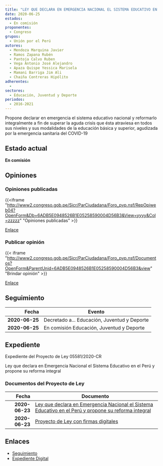 ```yaml
---
title: "LEY QUE DECLARA EN EMERGENCIA NACIONAL EL SISTEMA EDUCATIVO EN EL PERÚ Y PROPONE SU REFORMA INTEGRAL"
date: 2020-06-25
estados: 
  - En comisión
proponentes: 
  - Congreso
grupos: 
  - Unión por el Perú
autores: 
  - Mendoza Marquina Javier
  - Ramos Zapana Rubén
  - Pantoja Calvo Ruben
  - Vega Antonio José Alejandro
  - Apaza Quispe Yessica Marisela
  - Mamani Barriga Jim Ali
  - Chaiña Contreras Hipólito
adherentes: 
  - 
sectores: 
  - Educación, Juventud y Deporte
periodos: 
  - 2016-2021
---
```


Propone declarar en emergencia el sistema educativo nacional y reformarlo integralmente a fin de superar la aguda crisis que ésta atraviesa en todos sus niveles y sus modalidades de la educación básica y superior, agudizada por la emergencia sanitaria del COVID-19


## Estado actual

**En comisión**

## Opiniones

### Opiniones publicadas

{{<iframe "http://www2.congreso.gob.pe/Sicr/ParCiudadana/Foro_pvp.nsf/RepOpiweb04?OpenForm&Db=6ADB5E0948526B1E05258590004D56B3&View=yyyy&Col=zzzzz" "Opiniones publicadas" >}}

[Enlace](http://www2.congreso.gob.pe/Sicr/ParCiudadana/Foro_pvp.nsf/RepOpiweb04?OpenForm&Db=6ADB5E0948526B1E05258590004D56B3&View=yyyy&Col=zzzzz)
### Publicar opinión

{{< iframe "http://www2.congreso.gob.pe/Sicr/ParCiudadana/Foro_pvp.nsf/Documentos?OpenForm&ParentUnid=6ADB5E0948526B1E05258590004D56B3&view" "Brindar opinión" >}}

[Enlace](http://www2.congreso.gob.pe/Sicr/ParCiudadana/Foro_pvp.nsf/Documentos?OpenForm&ParentUnid=6ADB5E0948526B1E05258590004D56B3&view)

## Seguimiento

| Fecha | Evento |
|------:|--------|
| **2020-06-25** | Decretado a... Educación, Juventud y Deporte|
| **2020-06-25** | En comisión Educación, Juventud y Deporte|


## Expediente

Expediente del Proyecto de Ley 05581/2020-CR

Ley que declara en Emergencia Nacional el Sistema Educativo en el Perú y propone su reforma integral


### Documentos del Proyecto de Ley

| Fecha | Documento |
|------:|--------|
| **2020-06-23** | [Ley que declara en Emergencia Nacional el Sistema Educativo en el Perú y propone su reforma integral](http://www.leyes.congreso.gob.pe/Documentos/2016_2021/Proyectos_de_Ley_y_de_Resoluciones_Legislativas/PL05581-20200623.pdf) |
| **2020-06-23** | [Proyecto de Ley con firmas digitales](http://www.leyes.congreso.gob.pe/Documentos/2016_2021/Proyectos_de_Ley_y_de_Resoluciones_Legislativas/Proyectos_Firmas_digitales/PL05581.pdf) |

## Enlaces 

- [Seguimiento](http://www2.congreso.gob.pe/Sicr/TraDocEstProc/CLProLey2016.nsf/f7fff46988ca05b1052578e100829cc7/9f2a04f3f955a7ef0525859100021c74?OpenDocument)
- [Expediente Digital](http://www2.congreso.gob.pe/Sicr/TraDocEstProc/CLProLey2016.nsf/f7fff46988ca05b1052578e100829cc7/9f2a04f3f955a7ef0525859100021c74?OpenDocument&Click=05257FB7005EB655.eb71d0cf91d8294e05256cdf006b5706/$Body/0.1C6C)
